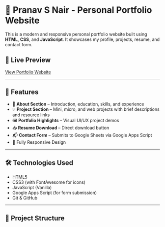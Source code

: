 # 💼 Pranav S Nair - Personal Portfolio Website

This is a modern and responsive personal portfolio website built using **HTML**, **CSS**, and **JavaScript**. It showcases my profile, projects, resume, and contact form.

## 🔗 Live Preview

[View Portfolio Website](https://github.com/pranavsnair10/my-portfolio-project/) <!-- Replace with your actual GitHub Pages URL after deployment -->

---

## 📌 Features

- 👤 **About Section** – Introduction, education, skills, and experience
- 💡 **Project Section** – Mini, micro, and web projects with brief descriptions and resource links
- 🖼️ **Portfolio Highlights** – Visual UI/UX project demos
- 📥 **Resume Download** – Direct download button
- 📬 **Contact Form** – Submits to Google Sheets via Google Apps Script
- 📱 Fully Responsive Design

---

## 🛠️ Technologies Used

- HTML5
- CSS3 (with FontAwesome for icons)
- JavaScript (Vanilla)
- Google Apps Script (for form submission)
- Git & GitHub

---

## 📁 Project Structure

